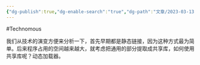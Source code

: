 ```yaml
---
{"dg-publish":true,"dg-enable-search":"true","dg-path":"文章/2023-03-13 动态加载和动态链接技术.md","permalink":"/文章/2023-03-13 动态加载和动态链接技术/","dgEnableSearch":"true","dgPassFrontmatter":true,"created":"2023-03-13T13:05:08.000+08:00","updated":"2023-11-14T13:31:39.000+08:00"}
---
```


#Technomous 

我们从技术的演变方便来分析一下，首先早期都是静态链接，因为这种方式最为简单。后来程序占用的空间越来越大，就考虑把通用的部分提取成共享库，如何使用共享库呢？动态加载器。
